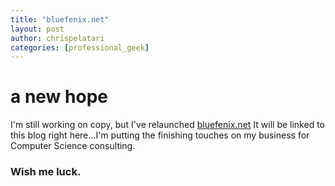 ```yaml
---
title: "bluefenix.net"
layout: post
author: chrispelatari
categories: [professional_geek]
---
```

<h1><i class="fab fa-rebel"></i> a new hope</h1>

I'm still working on copy, but I've relaunched [bluefenix.net](https://bluefenix.net) It will be linked to this blog right here...I'm putting the finishing touches on my business for Computer Science consulting. 

### Wish me luck.